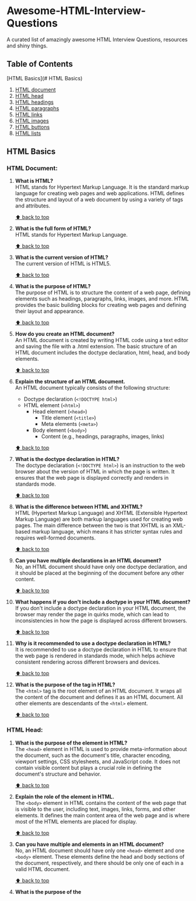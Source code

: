 # Awesome-HTML-Interview-Questions
A curated list of amazingly awesome HTML Interview Questions, resources and shiny things.

## Table of Contents

[HTML Basics](# HTML Basics)
1.  [HTML document](#html-document)
2.  [HTML head](#html-head)
3.  [HTML headings](#html-tags)
4.  [HTML paragraphs](#html-headings)
5.  [HTML links](#html-links)
6.  [HTML images](#html-images)
7.  [HTML buttons](#html-buttons)
8.  [HTML lists](#html-lists)


## HTML Basics

### HTML Document:
1. **What is HTML?**  
   HTML stands for Hypertext Markup Language. It is the standard markup language for creating web pages and web applications. HTML defines the structure and layout of a web document by using a variety of tags and attributes.

   [⬆ back to top](#table-of-contents)

2. **What is the full form of HTML?**  
   HTML stands for Hypertext Markup Language.

   [⬆ back to top](#table-of-contents)

3. **What is the current version of HTML?**  
   The current version of HTML is HTML5.

   [⬆ back to top](#table-of-contents)

4. **What is the purpose of HTML?**  
   The purpose of HTML is to structure the content of a web page, defining elements such as headings, paragraphs, links, images, and more. HTML provides the basic building blocks for creating web pages and defining their layout and appearance.

   [⬆ back to top](#table-of-contents)

5. **How do you create an HTML document?**  
   An HTML document is created by writing HTML code using a text editor and saving the file with a .html extension. The basic structure of an HTML document includes the doctype declaration, html, head, and body elements.

   [⬆ back to top](#table-of-contents)

6. **Explain the structure of an HTML document.**  
   An HTML document typically consists of the following structure:
   - Doctype declaration (`<!DOCTYPE html>`)
   - HTML element (`<html>`)
     - Head element (`<head>`)
       - Title element (`<title>`)
       - Meta elements (`<meta>`)
     - Body element (`<body>`)
       - Content (e.g., headings, paragraphs, images, links)

   [⬆ back to top](#table-of-contents)

7. **What is the doctype declaration in HTML?**  
   The doctype declaration (`<!DOCTYPE html>`) is an instruction to the web browser about the version of HTML in which the page is written. It ensures that the web page is displayed correctly and renders in standards mode.

   [⬆ back to top](#table-of-contents)

8. **What is the difference between HTML and XHTML?**  
   HTML (Hypertext Markup Language) and XHTML (Extensible Hypertext Markup Language) are both markup languages used for creating web pages. The main difference between the two is that XHTML is an XML-based markup language, which means it has stricter syntax rules and requires well-formed documents.

   [⬆ back to top](#table-of-contents)

9. **Can you have multiple <DOCTYPE> declarations in an HTML document?**  
   No, an HTML document should have only one doctype declaration, and it should be placed at the beginning of the document before any other content.

   [⬆ back to top](#table-of-contents)

10. **What happens if you don't include a doctype in your HTML document?**  
    If you don't include a doctype declaration in your HTML document, the browser may render the page in quirks mode, which can lead to inconsistencies in how the page is displayed across different browsers.

    [⬆ back to top](#table-of-contents)

11. **Why is it recommended to use a doctype declaration in HTML?**  
    It is recommended to use a doctype declaration in HTML to ensure that the web page is rendered in standards mode, which helps achieve consistent rendering across different browsers and devices.

    [⬆ back to top](#table-of-contents)

12. **What is the purpose of the <html> tag in HTML?**  
    The `<html>` tag is the root element of an HTML document. It wraps all the content of the document and defines it as an HTML document. All other elements are descendants of the `<html>` element.

    [⬆ back to top](#table-of-contents)


### HTML Head:

1. **What is the purpose of the <head> element in HTML?**  
   The `<head>` element in HTML is used to provide meta-information about the document, such as the document's title, character encoding, viewport settings, CSS stylesheets, and JavaScript code. It does not contain visible content but plays a crucial role in defining the document's structure and behavior.

   [⬆ back to top](#table-of-contents)

2. **Explain the role of the <body> element in HTML.**  
   The `<body>` element in HTML contains the content of the web page that is visible to the user, including text, images, links, forms, and other elements. It defines the main content area of the web page and is where most of the HTML elements are placed for display.

   [⬆ back to top](#table-of-contents)

3. **Can you have multiple <head> and <body> elements in an HTML document?**  
   No, an HTML document should have only one `<head>` element and one `<body>` element. These elements define the head and body sections of the document, respectively, and there should be only one of each in a valid HTML document.

   [⬆ back to top](#table-of-contents)

4. **What is the purpose of the <title> element in HTML?**  
   The `<title>` element in HTML is used to define the title of the web page, which appears in the browser's title bar or tab. It is also used as the default name when bookmarking the page. The title provides a brief description of the content or purpose of the web page.

   [⬆ back to top](#table-of-contents)

5. **How do you set the title of an HTML document?**  
   The title of an HTML document is set by placing the desired text within the `<title>` element, which is nested inside the `<head>` element. For example:
   ```html
   <head>
       <title>This is the Title of the Page</title>
   </head>
   ```

   [⬆ back to top](#table-of-contents)

6. **What is the viewport meta tag in HTML?**  
   The viewport meta tag (`<meta name="viewport" content="width=device-width, initial-scale=1.0">`) in HTML is used to control the layout and dimensions of the viewport on mobile devices. It ensures that the web page is displayed properly and scaled to fit the device's screen size.

   [⬆ back to top](#table-of-contents)

7. **How do you specify the character encoding of an HTML document?**  
   The character encoding of an HTML document is specified using the `<meta charset="charset">` tag within the `<head>` element. For example:
   ```html
   <head>
       <meta charset="UTF-8">
   </head>
   ```

   [⬆ back to top](#table-of-contents)

8. **Explain the difference between the `<meta charset="UTF-8">` and `<meta http-equiv="Content-Type" content="text/html; charset=UTF-8">` declarations.**  
   - `<meta charset="UTF-8">`: Specifies the character encoding of the HTML document directly within the meta tag. It is the preferred method for specifying character encoding.
   - `<meta http-equiv="Content-Type" content="text/html; charset=UTF-8">`: Specifies the character encoding of the HTML document using an HTTP header. It is an older method and is less commonly used now.

   [⬆ back to top](#table-of-contents)

9. **What is the purpose of the `<meta>` tag in HTML?**  
   The `<meta>` tag in HTML is used to provide meta-information about the document, such as character encoding, viewport settings, author information, keywords, and description. It is placed within the `<head>` element and does not contain visible content.

   [⬆ back to top](#table-of-contents)

10. **How do you include comments in an HTML document?**  
    Comments in HTML are included using the `<!-- -->` syntax. Anything placed between `<!--` and `-->` will be treated as a comment and will not be rendered by the browser. Comments are often used to add notes or descriptions to the code for better readability and understanding.
    ```html
    <!-- This is a comment -->
    ```
    [⬆ back to top](#table-of-contents)
